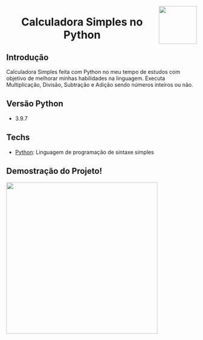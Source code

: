 <img width="100px" height="100px" align="right" src="https://user-images.githubusercontent.com/98564118/156256103-d7c3e307-0609-4dc7-aa3f-e33ca95de3a5.png">  <h1 align="center"> Calculadora Simples no Python </h1>
## Introdução
Calculadora Simples feita com Python no meu tempo de estudos com objetivo de melhorar minhas habilidades na linguagem.
Executa Multiplicação, Divisão, Subtração e Adição sendo números inteiros ou não.

## Versão Python
* 3.9.7

## Techs
* [Python](https://www.python.org/): Linguagem de programação de sintaxe simples


## Demostração do Projeto!
<img  width="400px" src="https://user-images.githubusercontent.com/98564118/156257928-4781533d-9450-4b45-b0bf-06faef45d5ca.gif">

